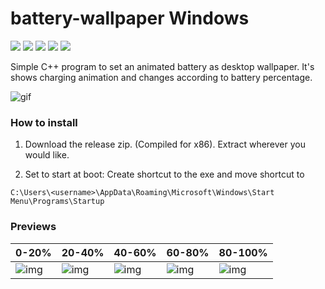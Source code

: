 # battery-wallpaper Windows

<p align="left">
  <img src="https://img.shields.io/badge/Maintained%3F-Yes-blueviolet?style=flat-square">
  <img src="https://img.shields.io/github/license/adi1090x/battery-wallpaper?style=flat-square">
  <img src="https://img.shields.io/github/stars/adi1090x/battery-wallpaper?color=red&style=flat-square">
  <img src="https://img.shields.io/github/forks/adi1090x/battery-wallpaper?style=flat-square">
  <img src="https://img.shields.io/github/issues/adi1090x/battery-wallpaper?style=flat-square">
</p>

Simple C++ program to set an animated battery as desktop wallpaper. It's shows charging animation and changes according to battery percentage.

![gif](https://raw.githubusercontent.com/adi1090x/battery-wallpaper/master/preview/charging.gif) <br />

### How to install

  1) Download the release zip.  (Compiled for x86).  Extract wherever you would like.

  2) Set to start at boot: Create shortcut to the exe and move shortcut to 
  ```
  C:\Users\<username>\AppData\Roaming\Microsoft\Windows\Start Menu\Programs\Startup
  ```

### Previews

|0-20%|20-40%|40-60%|60-80%|80-100%|
|--|--|--|--|--|
|![img](https://raw.githubusercontent.com/adi1090x/battery-wallpaper/master/preview/20.png)|![img](https://raw.githubusercontent.com/adi1090x/battery-wallpaper/master/preview/40.png)|![img](https://raw.githubusercontent.com/adi1090x/battery-wallpaper/master/preview/60.png)|![img](https://raw.githubusercontent.com/adi1090x/battery-wallpaper/master/preview/80.png)|![img](https://raw.githubusercontent.com/adi1090x/battery-wallpaper/master/preview/100.png)|


